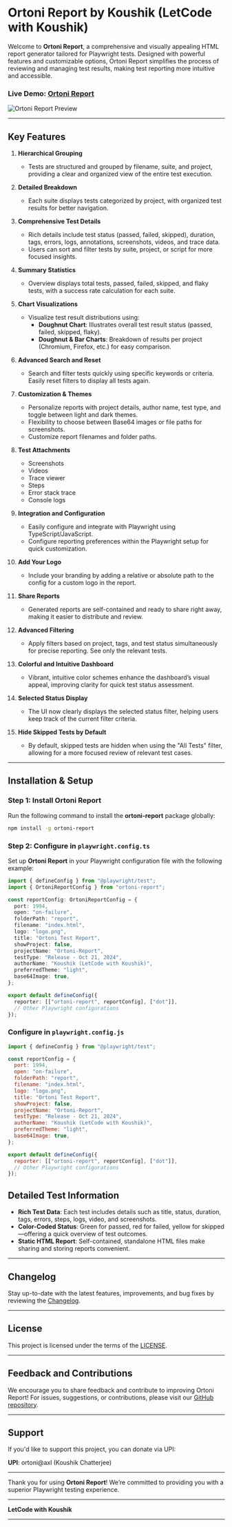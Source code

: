 # Ortoni Report by Koushik (LetCode with Koushik)

Welcome to **Ortoni Report**, a comprehensive and visually appealing HTML report generator tailored for Playwright tests. Designed with powerful features and customizable options, Ortoni Report simplifies the process of reviewing and managing test results, making test reporting more intuitive and accessible.

### Live Demo: [Ortoni Report](https://ortoni.netlify.app/)

![Ortoni Report Preview](https://raw.githubusercontent.com/ortoniKC/ortoni-report/refs/heads/V2.0.5/assets/images/Ortoni-report.png)

---

## Key Features

1. **Hierarchical Grouping**
   - Tests are structured and grouped by filename, suite, and project, providing a clear and organized view of the entire test execution.

2. **Detailed Breakdown**
   - Each suite displays tests categorized by project, with organized test results for better navigation.

3. **Comprehensive Test Details**
   - Rich details include test status (passed, failed, skipped), duration, tags, errors, logs, annotations, screenshots, videos, and trace data.
   - Users can sort and filter tests by suite, project, or script for more focused insights.

4. **Summary Statistics**
   - Overview displays total tests, passed, failed, skipped, and flaky tests, with a success rate calculation for each suite.

5. **Chart Visualizations**
   - Visualize test result distributions using:
     - **Doughnut Chart**: Illustrates overall test result status (passed, failed, skipped, flaky).
     - **Doughnut & Bar Charts**: Breakdown of results per project (Chromium, Firefox, etc.) for easy comparison.

6. **Advanced Search and Reset**
   - Search and filter tests quickly using specific keywords or criteria. Easily reset filters to display all tests again.

7. **Customization & Themes**
   - Personalize reports with project details, author name, test type, and toggle between light and dark themes.
   - Flexibility to choose between Base64 images or file paths for screenshots.
   - Customize report filenames and folder paths.

8. **Test Attachments**
   - Screenshots
   - Videos
   - Trace viewer
   - Steps
   - Error stack trace
   - Console logs

9. **Integration and Configuration**
   - Easily configure and integrate with Playwright using TypeScript/JavaScript.
   - Configure reporting preferences within the Playwright setup for quick customization.

10. **Add Your Logo**
    - Include your branding by adding a relative or absolute path to the config for a custom logo in the report.

11. **Share Reports**
    - Generated reports are self-contained and ready to share right away, making it easier to distribute and review.

12. **Advanced Filtering**
    - Apply filters based on project, tags, and test status simultaneously for precise reporting. See only the relevant tests.

13. **Colorful and Intuitive Dashboard**
    - Vibrant, intuitive color schemes enhance the dashboard’s visual appeal, improving clarity for quick test status assessment.

14. **Selected Status Display**
    - The UI now clearly displays the selected status filter, helping users keep track of the current filter criteria.

15. **Hide Skipped Tests by Default**
    - By default, skipped tests are hidden when using the "All Tests" filter, allowing for a more focused review of relevant test cases.

---

## Installation & Setup

### Step 1: Install Ortoni Report

Run the following command to install the **ortoni-report** package globally:

```bash
npm install -g ortoni-report
```

### Step 2: Configure in `playwright.config.ts`

Set up **Ortoni Report** in your Playwright configuration file with the following example:

```typescript
import { defineConfig } from "@playwright/test";
import { OrtoniReportConfig } from "ortoni-report";

const reportConfig: OrtoniReportConfig = {
  port: 1994,
  open: "on-failure",
  folderPath: "report",
  filename: "index.html",
  logo: "logo.png",
  title: "Ortoni Test Report",
  showProject: false,
  projectName: "Ortoni-Report",
  testType: "Release - Oct 21, 2024",
  authorName: "Koushik (LetCode with Koushik)",
  preferredTheme: "light",
  base64Image: true,
};

export default defineConfig({
  reporter: [["ortoni-report", reportConfig], ["dot"]],
  // Other Playwright configurations
});
```
### Configure in `playwright.config.js`
```javascript
import { defineConfig } from "@playwright/test";

const reportConfig = {
  port: 1994,
  open: "on-failure",
  folderPath: "report",
  filename: "index.html",
  logo: "logo.png",
  title: "Ortoni Test Report",
  showProject: false,
  projectName: "Ortoni-Report",
  testType: "Release - Oct 21, 2024",
  authorName: "Koushik (LetCode with Koushik)",
  preferredTheme: "light",
  base64Image: true,
};

export default defineConfig({
  reporter: [["ortoni-report", reportConfig], ["dot"]],
  // Other Playwright configurations
});
```

## Detailed Test Information

- **Rich Test Data**: Each test includes details such as title, status, duration, tags, errors, steps, logs, video, and screenshots.
- **Color-Coded Status**: Green for passed, red for failed, yellow for skipped—offering a quick overview of test outcomes.
- **Static HTML Report**: Self-contained, standalone HTML files make sharing and storing reports convenient.

---

## Changelog

Stay up-to-date with the latest features, improvements, and bug fixes by reviewing the [Changelog](https://github.com/ortoniKC/ortoni-report/blob/main/changelog.md).

---

## License

This project is licensed under the terms of the [LICENSE](https://github.com/ortoniKC/ortoni-report/blob/main/LICENSE.md).

---

## Feedback and Contributions

We encourage you to share feedback and contribute to improving Ortoni Report! For issues, suggestions, or contributions, please visit our [GitHub repository](https://github.com/ortoniKC/ortoni-report).

---

## Support

If you'd like to support this project, you can donate via UPI:

**UPI**: ortoni@axl (Koushik Chatterjee)

---

Thank you for using **Ortoni Report**! We’re committed to providing you with a superior Playwright testing experience.

---

**LetCode with Koushik**

--- 